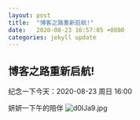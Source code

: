 ```yaml
---
layout: post
title:  "博客之路重新启航!"
date:   2020-08-23 16:57:05 +0800
categories: jekyll update
---
```


## 博客之路重新启航!
纪念一下今天：2020-08-23 周日 16:00

妍妍一下午的陪伴
![d0lJa9.jpg](https://s1.ax1x.com/2020/08/23/d0lJa9.jpg)